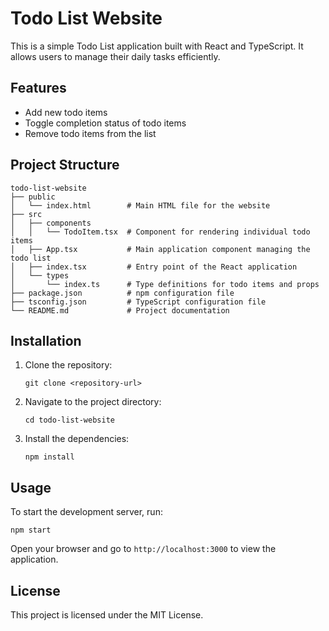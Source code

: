 # Todo List Website

This is a simple Todo List application built with React and TypeScript. It allows users to manage their daily tasks efficiently.

## Features

- Add new todo items
- Toggle completion status of todo items
- Remove todo items from the list

## Project Structure

```
todo-list-website
├── public
│   └── index.html        # Main HTML file for the website
├── src
│   ├── components
│   │   └── TodoItem.tsx  # Component for rendering individual todo items
│   ├── App.tsx           # Main application component managing the todo list
│   ├── index.tsx         # Entry point of the React application
│   └── types
│       └── index.ts      # Type definitions for todo items and props
├── package.json          # npm configuration file
├── tsconfig.json         # TypeScript configuration file
└── README.md             # Project documentation
```

## Installation

1. Clone the repository:
   ```
   git clone <repository-url>
   ```
2. Navigate to the project directory:
   ```
   cd todo-list-website
   ```
3. Install the dependencies:
   ```
   npm install
   ```

## Usage

To start the development server, run:
```
npm start
```

Open your browser and go to `http://localhost:3000` to view the application.

## License

This project is licensed under the MIT License.